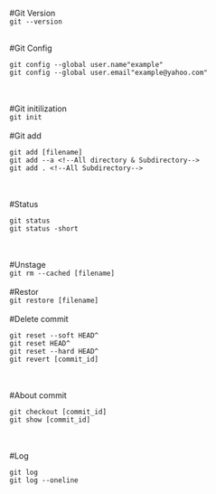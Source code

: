 #Git Version<br>
`git --version`
<br><br>

#Git Config<br>
```
git config --global user.name"example"
git config --global user.email"example@yahoo.com"
```
<br><br>
#Git initilization<br>
`git init`
<br><br>
#Git add<br>
```
git add [filename]
git add --a <!--All directory & Subdirectory-->
git add . <!--All Subdirectory-->
```
<br><br>
#Status
<br>
```
git status
git status -short
```
<br><br>
#Unstage<br>
`
git rm --cached [filename]
`
<br><br>
#Restor<br>
`
git restore [filename]
`
<br><br>
#Delete commit
<br>
```
git reset --soft HEAD^
git reset HEAD^
git reset --hard HEAD^
git revert [commit_id]
```
<br><br>
#About commit
<br>
```
git checkout [commit_id]
git show [commit_id]
```
<br><br>
#Log
<br>
```
git log
git log --oneline
```
<br><br>
